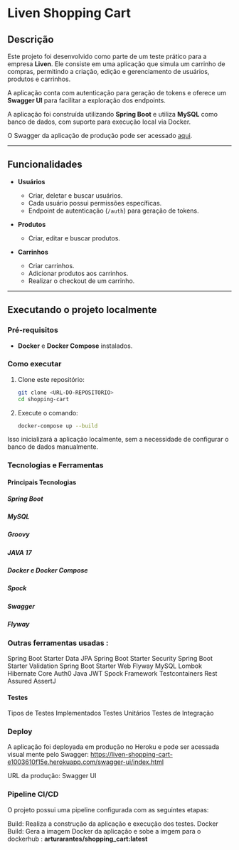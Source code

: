 # Liven Shopping Cart

## Descrição

Este projeto foi desenvolvido como parte de um teste prático para a empresa **Liven**. Ele consiste em uma aplicação que simula um carrinho de compras, permitindo a criação, edição e gerenciamento de usuários, produtos e carrinhos.

A aplicação conta com autenticação para geração de tokens e oferece um **Swagger UI** para facilitar a exploração dos endpoints.

A aplicação foi construída utilizando **Spring Boot** e utiliza **MySQL** como banco de dados, com suporte para execução local via Docker.

O Swagger da aplicação de produção pode ser acessado [aqui](https://liven-shopping-cart-e1003610f15e.herokuapp.com/swagger-ui/index.html).

---

## Funcionalidades

- **Usuários**
    - Criar, deletar e buscar usuários.
    - Cada usuário possui permissões específicas.
    - Endpoint de autenticação (`/auth`) para geração de tokens.

- **Produtos**
    - Criar, editar e buscar produtos.

- **Carrinhos**
    - Criar carrinhos.
    - Adicionar produtos aos carrinhos.
    - Realizar o checkout de um carrinho.

---

## Executando o projeto localmente

### Pré-requisitos

- **Docker** e **Docker Compose** instalados.

### Como executar

1. Clone este repositório:
   ```bash
   git clone <URL-DO-REPOSITORIO>
   cd shopping-cart
   
2. Execute o comando:
   ```bash
   docker-compose up --build
   
Isso inicializará a aplicação localmente, sem a necessidade de configurar o banco de dados manualmente.

### Tecnologias e Ferramentas
#### Principais Tecnologias
##### Spring Boot
##### MySQL
##### Groovy
##### JAVA 17
##### Docker e Docker Compose
##### Spock
##### Swagger
##### Flyway


### Outras ferramentas usadas : 
Spring Boot Starter Data JPA
Spring Boot Starter Security
Spring Boot Starter Validation
Spring Boot Starter Web
Flyway MySQL
Lombok
Hibernate Core
Auth0 Java JWT
Spock Framework
Testcontainers
Rest Assured
AssertJ 


#### Testes
Tipos de Testes Implementados
Testes Unitários
Testes de Integração

### Deploy
A aplicação foi deployada em produção no Heroku e pode ser acessada visual mente pelo Swagger:
https://liven-shopping-cart-e1003610f15e.herokuapp.com/swagger-ui/index.html

URL da produção: Swagger UI
### Pipeline CI/CD
O projeto possui uma pipeline configurada com as seguintes etapas:

Build: Realiza a construção da aplicação e execução dos testes.
Docker Build: Gera a imagem Docker da aplicação e sobe a imgem para o dockerhub :
**arturarantes/shopping_cart:latest**
